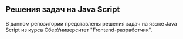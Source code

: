 ## Решения задач на Java Script
В данном репозитории представлены решения задач на языке Java Script из курса СберУниверситет "Frontend-разработчик".